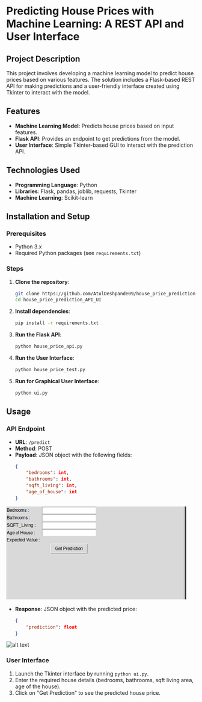 # Predicting House Prices with Machine Learning: A REST API and User Interface

## Project Description
This project involves developing a machine learning model to predict house prices based on various features. The solution includes a Flask-based REST API for making predictions and a user-friendly interface created using Tkinter to interact with the model.

## Features
- **Machine Learning Model**: Predicts house prices based on input features.
- **Flask API**: Provides an endpoint to get predictions from the model.
- **User Interface**: Simple Tkinter-based GUI to interact with the prediction API.

## Technologies Used
- **Programming Language**: Python
- **Libraries**: Flask, pandas, joblib, requests, Tkinter
- **Machine Learning**: Scikit-learn

## Installation and Setup

### Prerequisites
- Python 3.x
- Required Python packages (see `requirements.txt`)

### Steps
1. **Clone the repository**:
    ```bash
    git clone https://github.com/AtulDeshpande09/house_price_prediction_API_UI.git
    cd house_price_prediction_API_UI
    ```

2. **Install dependencies**:
    ```bash
    pip install -r requirements.txt
    ```

3. **Run the Flask API**:
    ```bash
    python house_price_api.py
    ```

4. **Run the User Interface**:
    ```bash
    python house_price_test.py
    ```

5. **Run for Graphical User Interface**:
    ```bash
    python ui.py
    ```

## Usage

### API Endpoint
- **URL**: `/predict`
- **Method**: POST
- **Payload**: JSON object with the following fields:
    ```json
    {
        "bedrooms": int,
        "bathrooms": int,
        "sqft_living": int,
        "age_of_house": int
    }
    ```
![alt text](https://github.com/AtulDeshpande09/ML-DL-Algorithms/blob/main/Projects/House_Price_Prediction_API/Images/gui1.png)
- **Response**: JSON object with the predicted price:
    ```json
    {
        "prediction": float
    }
    ```
![alt text](https://github.com/AtulDeshpande09/house_price_prediction_API_UI/Images/blob/main/gui2.png)

### User Interface
1. Launch the Tkinter interface by running `python ui.py`.
2. Enter the required house details (bedrooms, bathrooms, sqft living area, age of the house).
3. Click on "Get Prediction" to see the predicted house price.

